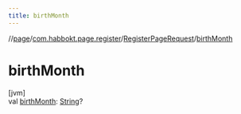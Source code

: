 ```yaml
---
title: birthMonth
---
```

//[page](../../../index.html)/[com.habbokt.page.register](../index.html)/[RegisterPageRequest](index.html)/[birthMonth](birth-month.html)



# birthMonth



[jvm]\
val [birthMonth](birth-month.html): [String](https://kotlinlang.org/api/latest/jvm/stdlib/kotlin/-string/index.html)?




